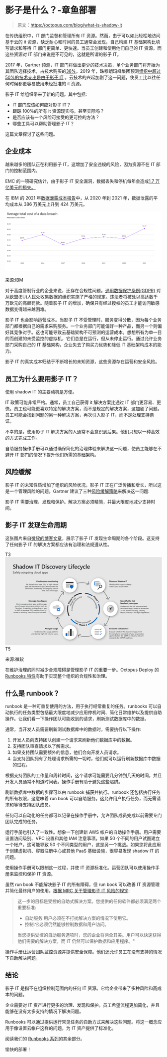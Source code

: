 # 影子是什么？-章鱼部署

> 原文：<https://octopus.com/blog/what-is-shadow-it>

在传统组织中，IT 部门监督和管理所有 IT 资源。然而，由于可以如此轻松地访问基于云的 it 资源，缺乏耐心和时间的员工通常会发现，自己构建 IT 基础架构比填写请求和等待 IT 部门更简单、更快速。当员工创建和使用他们自己的 IT 资源，而这些资源对 IT 部门来说是不可见的，这就是所谓的影子 IT。

2017 年，Gartner 预测，IT 部门将做出更少的技术决策，单个业务部门将开始为其团队选择技术，占技术购买的[38%](https://www.gartner.com/smarterwithgartner/make-the-best-of-shadow-it)。2019 年，珠穆朗玛峰集团预测[组织中超过 50%的技术支出是由于影子 IT](https://www.everestgrp.com/2019-04-why-shadow-it-is-the-next-looming-cybersecurity-threat-in-the-news-49881.html/) 。云技术的兴起加剧了这一问题，使员工比以往任何时候都更容易使用未经批准的 it 资源。

影子 IT 给组织带来了新的问题。其中包括:

*   IT 部门应该如何应对影子 IT？
*   跟踪 100%的所有 it 资源现实吗，甚至实际吗？
*   是否应该有一个风险可接受的更可控的方法？
*   哪些工具可以帮助管理影子 IT？

这篇文章探讨了这些问题。

## 企业成本

越来越多的团队正在利用影子 IT，这增加了安全违规的风险，因为资源不在 IT 部门的控制范围内。

EMC 的一项研究估计，由于影子 IT 安全漏洞，数据丢失和停机每年会造成[1.7 万亿美元的损失。](https://corporate.delltechnologies.com/en-us/newsroom/announcements/2014/12/20141202-01.htm)

在 IBM 的 2021 年[数据泄露成本报告](https://www.ibm.com/au-en/security/data-breach)中，从 2020 年到 2021 年，数据泄露的平均成本从 386 万美元上升到 424 万美元。

[![Average total cost of a data breach - IBM Cost of a Data Breach Report 2021](img/8486f403260a5ee43c92e495aa55957c.png)](#) 

来源:IBM

对于高度管制行业的企业来说，还存在合规性问题。[通用数据保护条例(GDPR)](https://gdpr.eu/tag/gdpr/) 对从欧盟(EU)人民处收集数据的组织实施了严格的规定。违法者将被处以高达数千万欧元的高额罚款。随着影子 IT 的增加，确保只有经过授权的员工才能访问敏感数据变得越来越困难。

影子 IT 也会影响运营成本。当影子 IT 不受管理时，服务变得分散，因为每个业务部门都根据自己的需求采购服务。一个业务部门可能偏好一种产品，而另一个则偏好其竞争对手。这也可能导致云基础架构不可预测的运营成本。想想所有为单一目的而创建的未受监控的虚拟机，它们总是在运行，但从未停止运行。通过允许业务部门采购自己的 IT 基础架构，企业失去了购买力优势和降低 IT 基础架构成本的能力。

影子 IT 的真实成本归结于不断增长的未知资源，这些资源存在运营和安全风险。

## 员工为什么要用影子 IT？

使用 shadow IT 的主要动机是方便。

IT 政策可能非常严格。通常，员工自己获得 it 解决方案比通过 IT 部门更容易、更快。员工也可能更喜欢特定的解决方案，而不是规定的解决方案，这加剧了问题。员工可能会找到问题的另一种解决方案，再次引入影子 IT，而不是处理支持票证。

不幸的是，使用影子 IT 解决方案的人通常不会意识到后果。他们只想以一种高效的方式完成工作。

自助服务操作手册可以通过确保简化的治理体验来解决这一问题，使员工能够在不避开 IT 部门的情况下提升他们所需的基础架构。

## 风险缓解

影子 IT 的未知性质增加了组织的风险状况。影子 IT 正在广泛传播和增长，所以这是一个管理风险的问题。Gartner 建议了三种[风险缓解策略](https://www.gartner.com/smarterwithgartner/make-the-best-of-shadow-it)来解决这一问题:

影子 IT 需要治理、发现和保护。解决方案必须精简，并最大限度地减少支持时间。

## 影子 IT 发现生命周期

这张图片来自[微软的博客文章](https://www.microsoft.com/security/blog/2019/03/26/step-7-discover-shadow-it-and-take-control-of-your-cloud-apps-top-10-actions-to-secure-your-environment/)，展示了影子 IT 发现生命周期的各个阶段。这支持了任何影子 IT 的解决方案都应该有治理和法规遵从性。

T3![Shadow IT lifecycle](img/b8669fec5b85bede2bc60eab4debf19e.png)T5

来源:微软



在维护治理的同时减少合规障碍是管理影子 IT 的重要一步。Octopus Deploy 的 [Runbooks 特性](https://octopus.com/docs/runbooks)有助于实现整个组织的合规性和治理。

## 什么是 runbook？

runbook 是一种可重复使用的方法，用于执行经常重复的任务。runbooks 可以自动执行的任务类型包括最大限度地减少应用停机时间、简化日常维护以及提供自助操作。让我们看一下操作团队可能收到的请求，刷新测试数据库中的数据。

通常，当开发人员需要刷新测试数据库中的数据时，需要执行以下操作:

1.  开发人员向支持团队创建一个请求来刷新他们数据库中的数据。
2.  支持团队审查请求以了解需求。
3.  如果支持团队需要额外的信息，他们会向开发人员请求。
4.  当支持团队拥有了处理请求所需的一切时，他们就可以运行刷新数据库中数据的过程。

根据支持团队的工作量和周转时间，这个请求可能需要几分钟到几天的时间，并且开发人员通常不知道时间表。操作手册有助于避免这些陷阱。

刷新数据库中数据的步骤可以由 runbook 捕获并执行。runbook 还包括执行任务的所有权限，这意味着 run book 可以自助服务。这允许用户执行任务，而无需请求和等待支持团队成员。

任何可以自动化的任务都可以记录在操作手册中，允许团队成员完成以前需要专门团队完成的任务。

运行手册也引入了一致性。想象一下创建新 AWS 帐户的自助操作手册。用户需要设置访问级别、VPC 设置和其他 IAM 注意事项。如果 50 个不同的用户试图建立一个帐户，这可能导致 50 个不同类型的用户，这是另一个挑战。如果您将此应用于创建虚拟机、容器注册中心或其他 PaaS 基础设施，很容易发现 shadow IT 的问题。

使用操作手册可以限制这一过程，并使 IT 资源标准化。运营团队可以使用操作手册来监控和保护 IT 资源。

虽然 run book 不能解决影子 IT 的所有障碍，但 run book 可以改善 IT 资源管理并简化最终用户的使用。[根据 MRC 关于管理影子 IT 风险的规定](https://www.mrc-productivity.com/blog/2016/07/6-ways-to-reduce-shadow-it-security-risks/):

> 这一步的目标是受控的自助式解决方案。您提供的任何软件都必须满足两个重要标准:
> 
> *   自助服务:用户必须在不打扰解决方案的情况下使用它。
> *   控制:它必须仍然能够控制数据和用户访问。
> 
> 当您提供受控的自助服务选项时，您的企业将两全其美。用户可以快速获得他们需要的解决方案，而 IT 仍然可以保护数据和应用程序。"

操作手册让运营团队监控资源并提供安全保障。他们还允许员工在没有支持的情况下自助解决问题。

## 结论

影子 IT 是指不在组织控制范围内的任何 IT 资源。它给企业带来了多种风险和高成本的问题。

企业需要对 IT 资产进行更多的治理、发现和保护。员工希望流程更加简化，并且能够在没有太多支持的情况下解决问题。

Runbooks 可以通过提供运行常见任务的自助方式来解决这些问题。将这一概念应用于像设置云帐户这样的问题，为 IT 资产提供了标准化。

阅读我们的 [Runbooks 系列](https://octopus.com/blog/tag/Runbooks%20Series)的其余部分。

愉快的部署！
